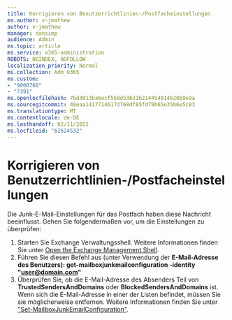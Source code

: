 ```yaml
---
title: Korrigieren von Benutzerrichtlinien-/Postfacheinstellungen
ms.author: v-jmathew
author: v-jmathew
manager: dansimp
audience: Admin
ms.topic: article
ms.service: o365-administration
ROBOTS: NOINDEX, NOFOLLOW
localization_priority: Normal
ms.collection: Adm_O365
ms.custom:
- "9000760"
- "7391"
ms.openlocfilehash: 7bd3013ba6ecf5b9d53b31b214454014b20b9e9a
ms.sourcegitcommit: 49eaa1417714617d768df85fd79b65e35b6e5c83
ms.translationtype: MT
ms.contentlocale: de-DE
ms.lasthandoff: 02/11/2022
ms.locfileid: "62624532"
---
```

# <a name="fix-user-policymailbox-settings"></a>Korrigieren von Benutzerrichtlinien-/Postfacheinstellungen

Die Junk-E-Mail-Einstellungen für das Postfach haben diese Nachricht beeinflusst. Gehen Sie folgendermaßen vor, um die Einstellungen zu überprüfen:

1. Starten Sie Exchange Verwaltungsshell. Weitere Informationen finden Sie unter [Open the Exchange Management Shell](https://go.microsoft.com/fwlink/?linkid=2101432).
2. Führen Sie diesen Befehl aus (unter Verwendung der  **E-Mail-Adresse des Benutzers): get-mailboxjunkmailconfiguration -identity "user@domain.com"**
3. Überprüfen Sie, ob die E-Mail-Adresse des Absenders Teil von **TrustedSendersAndDomains** oder **BlockedSendersAndDomains** ist. Wenn sich die E-Mail-Adresse in einer der Listen befindet, müssen Sie sie möglicherweise entfernen. Weitere Informationen finden Sie unter ["Set-MailboxJunkEmailConfiguration"](https://go.microsoft.com/fwlink/?linkid=2101047).
